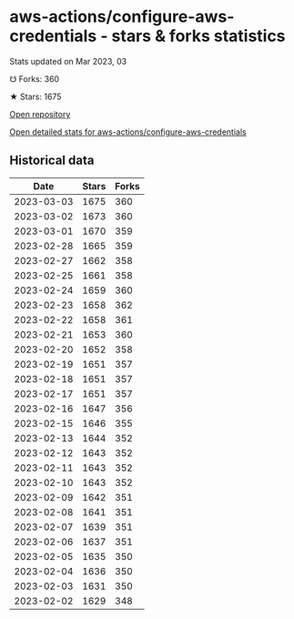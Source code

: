 # aws-actions/configure-aws-credentials - stars & forks statistics

Stats updated on Mar 2023, 03

☋ Forks: 360

★ Stars: 1675

[Open repository](https://github.com/aws-actions/configure-aws-credentials)

[Open detailed stats for aws-actions/configure-aws-credentials](https://reviewgithub.com/rep/aws-actions/configure-aws-credentials)

## Historical data
| Date | Stars | Forks |
|------|-------|-------|
| 2023-03-03 | 1675 | 360 | 
| 2023-03-02 | 1673 | 360 | 
| 2023-03-01 | 1670 | 359 | 
| 2023-02-28 | 1665 | 359 | 
| 2023-02-27 | 1662 | 358 | 
| 2023-02-25 | 1661 | 358 | 
| 2023-02-24 | 1659 | 360 | 
| 2023-02-23 | 1658 | 362 | 
| 2023-02-22 | 1658 | 361 | 
| 2023-02-21 | 1653 | 360 | 
| 2023-02-20 | 1652 | 358 | 
| 2023-02-19 | 1651 | 357 | 
| 2023-02-18 | 1651 | 357 | 
| 2023-02-17 | 1651 | 357 | 
| 2023-02-16 | 1647 | 356 | 
| 2023-02-15 | 1646 | 355 | 
| 2023-02-13 | 1644 | 352 | 
| 2023-02-12 | 1643 | 352 | 
| 2023-02-11 | 1643 | 352 | 
| 2023-02-10 | 1643 | 352 | 
| 2023-02-09 | 1642 | 351 | 
| 2023-02-08 | 1641 | 351 | 
| 2023-02-07 | 1639 | 351 | 
| 2023-02-06 | 1637 | 351 | 
| 2023-02-05 | 1635 | 350 | 
| 2023-02-04 | 1636 | 350 | 
| 2023-02-03 | 1631 | 350 | 
| 2023-02-02 | 1629 | 348 | 

